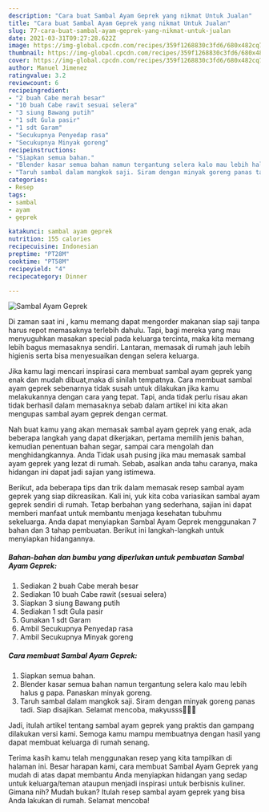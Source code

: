 ```yaml
---
description: "Cara buat Sambal Ayam Geprek yang nikmat Untuk Jualan"
title: "Cara buat Sambal Ayam Geprek yang nikmat Untuk Jualan"
slug: 77-cara-buat-sambal-ayam-geprek-yang-nikmat-untuk-jualan
date: 2021-03-31T09:27:28.622Z
image: https://img-global.cpcdn.com/recipes/359f1268830c3fd6/680x482cq70/sambal-ayam-geprek-foto-resep-utama.jpg
thumbnail: https://img-global.cpcdn.com/recipes/359f1268830c3fd6/680x482cq70/sambal-ayam-geprek-foto-resep-utama.jpg
cover: https://img-global.cpcdn.com/recipes/359f1268830c3fd6/680x482cq70/sambal-ayam-geprek-foto-resep-utama.jpg
author: Manuel Jimenez
ratingvalue: 3.2
reviewcount: 6
recipeingredient:
- "2 buah Cabe merah besar"
- "10 buah Cabe rawit sesuai selera"
- "3 siung Bawang putih"
- "1 sdt Gula pasir"
- "1 sdt Garam"
- "Secukupnya Penyedap rasa"
- "Secukupnya Minyak goreng"
recipeinstructions:
- "Siapkan semua bahan."
- "Blender kasar semua bahan namun tergantung selera kalo mau lebih halus g papa. Panaskan minyak goreng."
- "Taruh sambal dalam mangkok saji. Siram dengan minyak goreng panas tadi. Siap disajikan. Selamat mencoba, makyusss🥰🥰🥰"
categories:
- Resep
tags:
- sambal
- ayam
- geprek

katakunci: sambal ayam geprek 
nutrition: 155 calories
recipecuisine: Indonesian
preptime: "PT28M"
cooktime: "PT58M"
recipeyield: "4"
recipecategory: Dinner

---
```



![Sambal Ayam Geprek](https://img-global.cpcdn.com/recipes/359f1268830c3fd6/680x482cq70/sambal-ayam-geprek-foto-resep-utama.jpg)

Di zaman  saat ini , kamu memang dapat mengorder makanan siap saji tanpa harus repot memasaknya terlebih dahulu. Tapi, bagi mereka yang mau menyuguhkan masakan special pada keluarga tercinta, maka kita memang lebih bagus memasaknya sendiri. Lantaran, memasak di rumah jauh lebih higienis serta bisa menyesuaikan dengan selera keluarga.

Jika kamu lagi mencari inspirasi cara membuat sambal ayam geprek yang enak dan mudah dibuat,maka di sinilah tempatnya. Cara membuat sambal ayam geprek  sebenarnya tidak susah untuk dilakukan jika kamu melakukannya dengan cara yang tepat. Tapi, anda tidak perlu risau akan tidak berhasil dalam memasaknya 
sebab dalam artikel ini kita akan mengupas sambal ayam geprek dengan cermat.  



Nah buat kamu yang akan memasak sambal ayam geprek yang enak, ada beberapa langkah yang dapat dikerjakan, pertama memilih jenis bahan, kemudian penentuan bahan segar, sampai cara mengolah dan menghidangkannya. Anda Tidak usah pusing jika mau memasak sambal ayam geprek yang lezat di rumah. Sebab, asalkan anda  tahu caranya, maka hidangan ini dapat jadi sajian yang istimewa.

Berikut, ada beberapa tips dan trik dalam memasak resep sambal ayam geprek yang siap dikreasikan. Kali ini, yuk kita coba variasikan sambal ayam geprek sendiri di rumah. Tetap berbahan yang sederhana, sajian ini dapat memberi manfaat untuk membantu menjaga kesehatan tubuhmu sekeluarga. Anda dapat menyiapkan Sambal Ayam Geprek menggunakan 7 bahan dan 3 tahap pembuatan. Berikut ini langkah-langkah untuk menyiapkan hidangannya.

<!--inarticleads1-->

##### Bahan-bahan dan bumbu yang diperlukan untuk pembuatan Sambal Ayam Geprek:

1. Sediakan 2 buah Cabe merah besar
1. Sediakan 10 buah Cabe rawit (sesuai selera)
1. Siapkan 3 siung Bawang putih
1. Sediakan 1 sdt Gula pasir
1. Gunakan 1 sdt Garam
1. Ambil Secukupnya Penyedap rasa
1. Ambil Secukupnya Minyak goreng




<!--inarticleads2-->

##### Cara membuat Sambal Ayam Geprek:

1. Siapkan semua bahan.
1. Blender kasar semua bahan namun tergantung selera kalo mau lebih halus g papa. Panaskan minyak goreng.
1. Taruh sambal dalam mangkok saji. Siram dengan minyak goreng panas tadi. Siap disajikan. Selamat mencoba, makyusss🥰🥰🥰




Jadi, itulah artikel tentang  sambal ayam geprek  yang praktis dan gampang dilakukan versi kami. Semoga kamu mampu membuatnya dengan hasil yang dapat membuat keluarga di rumah senang. 

Terima kasih kamu telah menggunakan resep yang kita tampilkan di halaman ini. Besar harapan kami, cara membuat  Sambal Ayam Geprek yang mudah di atas dapat membantu Anda menyiapkan hidangan yang sedap untuk keluarga/teman ataupun menjadi inspirasi untuk berbisnis kuliner. Gimana nih? Mudah bukan? Itulah resep sambal ayam geprek yang bisa Anda lakukan di rumah. Selamat mencoba!

